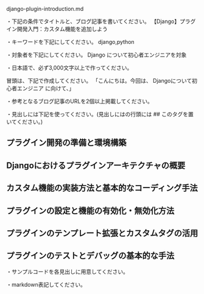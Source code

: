 django-plugin-introduction.md

・下記の条件でタイトルと、ブログ記事を書いてください。
【Django】プラグイン開発入門：カスタム機能を追加しよう

・キーワードを下記にしてください。
django,python

・対象者を下記にしてください。
  Django について初心者エンジニアを対象


・日本語で、必ず3,000文字以上で作ってください。

冒頭は、下記で作成してください。
「こんにちは。今回は、
Djangoについて初心者エンジニア
に向けて、」

・参考となるブログ記事のURLを2個以上掲載してください。

・見出しには下記を使ってください。(見出しにはの行頭には ## このタグを置いてください。)
## プラグイン開発の準備と環境構築
## Djangoにおけるプラグインアーキテクチャの概要
## カスタム機能の実装方法と基本的なコーディング手法
## プラグインの設定と機能の有効化・無効化方法
## プラグインのテンプレート拡張とカスタムタグの活用
## プラグインのテストとデバッグの基本的な手法

・サンプルコードを各見出しに用意してください。

・markdown表記してください。

